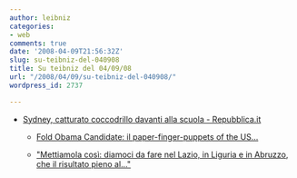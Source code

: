 ```yaml
---
author: leibniz
categories:
- web
comments: true
date: '2008-04-09T21:56:32Z'
slug: su-teibniz-del-040908
title: Su teibniz del 04/09/08
url: "/2008/04/09/su-teibniz-del-040908/"
wordpress_id: 2737

---
```

* [Sydney, catturato coccodrillo davanti alla scuola - Repubblica.it](https://feeds.feedburner.com/~r/teibniz/~3/267067811/31251189)

	
  * [Fold Obama Candidate: il paper-finger-puppets of the US...](https://feeds.feedburner.com/~r/teibniz/~3/266820943/31213531)

	
  * ["Mettiamola così: diamoci da fare nel Lazio, in Liguria e in Abruzzo, che il risultato pieno al..."](https://feeds.feedburner.com/~r/teibniz/~3/266806737/31213082)



